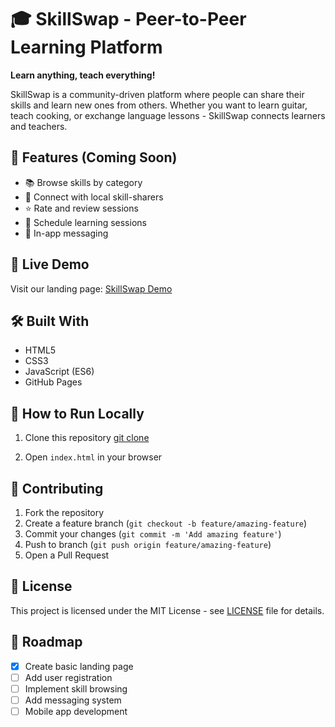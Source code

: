 # 🎓 SkillSwap - Peer-to-Peer Learning Platform

**Learn anything, teach everything!**

SkillSwap is a community-driven platform where people can share their skills and learn new ones from others. Whether you want to learn guitar, teach cooking, or exchange language lessons - SkillSwap connects learners and teachers.

## 🌟 Features (Coming Soon)

- 📚 Browse skills by category
- 👥 Connect with local skill-sharers
- ⭐ Rate and review sessions
- 📅 Schedule learning sessions
- 💬 In-app messaging

## 🚀 Live Demo

Visit our landing page: [SkillSwap Demo](https://raamcoder-11.github.io/skillswap-platform/)

## 🛠️ Built With

- HTML5
- CSS3
- JavaScript (ES6)
- GitHub Pages

## 📖 How to Run Locally

1. Clone this repository
   [git clone](https://github.com/raamcoder-11/skillswap-platform)
   
2. Open `index.html` in your browser

## 🤝 Contributing

1. Fork the repository
2. Create a feature branch (`git checkout -b feature/amazing-feature`)
3. Commit your changes (`git commit -m 'Add amazing feature'`)
4. Push to branch (`git push origin feature/amazing-feature`)
5. Open a Pull Request

## 📝 License

This project is licensed under the MIT License - see [LICENSE](LICENSE) file for details.

## 🎯 Roadmap

- [x] Create basic landing page
- [ ] Add user registration
- [ ] Implement skill browsing
- [ ] Add messaging system
- [ ] Mobile app development
